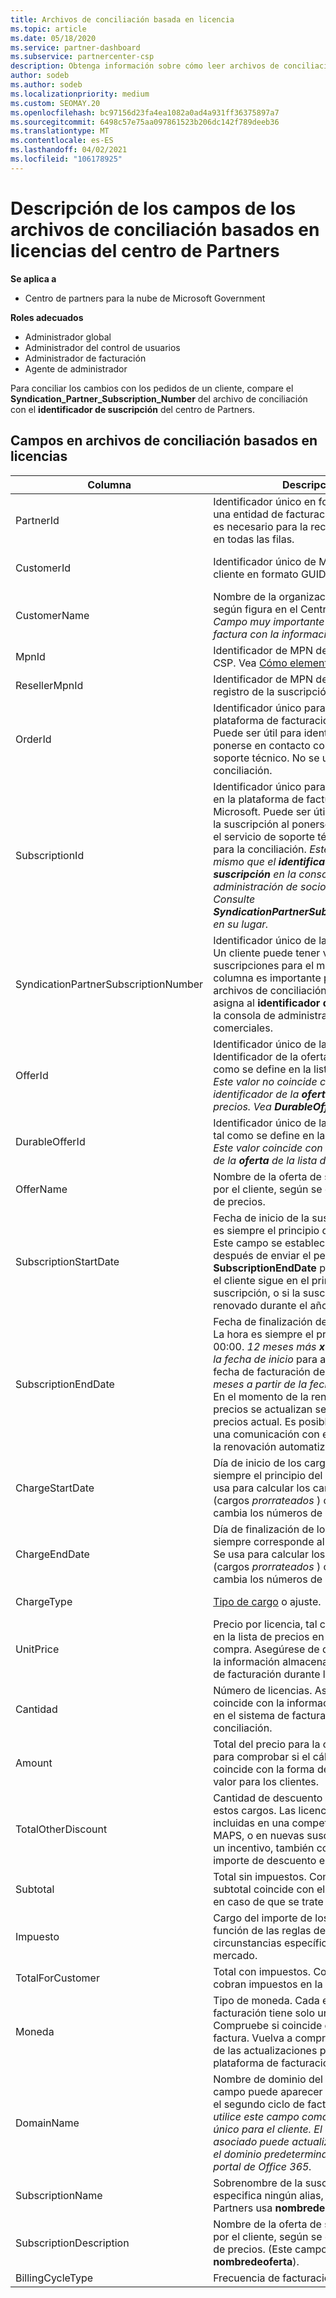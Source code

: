 ```yaml
---
title: Archivos de conciliación basada en licencia
ms.topic: article
ms.date: 05/18/2020
ms.service: partner-dashboard
ms.subservice: partnercenter-csp
description: Obtenga información sobre cómo leer archivos de conciliación basados en licencias en el centro de Partners. En este artículo se explica el significado de cada campo en el archivo de conciliación basado en licencias.
author: sodeb
ms.author: sodeb
ms.localizationpriority: medium
ms.custom: SEOMAY.20
ms.openlocfilehash: bc97156d23fa4ea1082a0ad4a931ff36375897a7
ms.sourcegitcommit: 6498c57e75aa097861523b206dc142f789deeb36
ms.translationtype: MT
ms.contentlocale: es-ES
ms.lasthandoff: 04/02/2021
ms.locfileid: "106178925"
---
```

# <a name="understand-the-fields-in-partner-center-license-based-reconciliation-files"></a>Descripción de los campos de los archivos de conciliación basados en licencias del centro de Partners

**Se aplica a**

- Centro de partners para la nube de Microsoft Government

**Roles adecuados**

- Administrador global
- Administrador del control de usuarios
- Administrador de facturación
- Agente de administrador

Para conciliar los cambios con los pedidos de un cliente, compare el **Syndication_Partner_Subscription_Number** del archivo de conciliación con el **identificador de suscripción** del centro de Partners.

## <a name="fields-in-license-based-reconciliation-files"></a>Campos en archivos de conciliación basados en licencias

| Columna | Descripción | Valor de ejemplo |
| ------ | ----------- | ------------ |
| PartnerId | Identificador único en formato GUID para una entidad de facturación específica. No es necesario para la reconciliación. Igual en todas las filas. | *8ddd03642-test-test-test-46b58d356b4e* |
| CustomerId | Identificador único de Microsoft para el cliente en formato GUID. | *12ABCD34-001A-BCD2-987C-3210ABCD5678* |
| CustomerName | Nombre de la organización del cliente, según figura en el Centro de partners. *Campo muy importante para conciliar la factura con la información del sistema.* | *Cliente de prueba A* |
| MpnId | Identificador de MPN del asociado de CSP. Vea [Cómo elemento por asociado](use-the-reconciliation-files.md#itemize-reconciliation-files-by-partner). | *4390934* |
| ResellerMpnId | Identificador de MPN del distribuidor de registro de la suscripción.  |
| OrderId | Identificador único para un pedido en la plataforma de facturación de Microsoft. Puede ser útil para identificar el orden al ponerse en contacto con el servicio de soporte técnico. No se usa para la conciliación. | *566890604832738111* |
| SubscriptionId | Identificador único para una suscripción en la plataforma de facturación de Microsoft. Puede ser útil para identificar la suscripción al ponerse en contacto con el servicio de soporte técnico. No se usa para la conciliación. *Este valor no es el mismo que el **identificador de suscripción** en la consola de administración de socios comerciales. Consulte **SyndicationPartnerSubscriptionNumber** en su lugar.* | *usCBMgAAAAAAAAIA* |
| SyndicationPartnerSubscriptionNumber | Identificador único de las suscripciones. Un cliente puede tener varias suscripciones para el mismo plan. Esta columna es importante para el análisis de archivos de conciliación. Este campo se asigna al **identificador de suscripción** en la consola de administración de socios comerciales. | *fb977ab5-test-test-test-24c8d9591708* |
| OfferId | Identificador único de la oferta. Identificador de la oferta estándar, tal como se define en la lista de precios. *Este valor no coincide con el identificador de la **oferta** de la lista de precios. Vea **DurableOfferID** en su lugar.* | *FE616D64-E9A8-40EF-843F-152E9BBEF3D1* |
| DurableOfferId | Identificador único de la oferta durable, tal como se define en la lista de precios. *Este valor coincide con el identificador de la **oferta** de la lista de precios.* | *1017D7F3-6D7F-4BFA-BDD8-79BC8F104E0C* |
| OfferName | Nombre de la oferta de servicio adquirida por el cliente, según se define en la lista de precios. | *Microsoft Office 365 (Plan E3)* |
| SubscriptionStartDate | Fecha de inicio de la suscripción. La hora es siempre el principio del día, 00:00. Este campo se establece en el día después de enviar el pedido. Se usa con **SubscriptionEndDate** para determinar: Si el cliente sigue en el primer año de la suscripción, o si la suscripción se ha renovado durante el año siguiente. | *2/1/2019 0:00* |
| SubscriptionEndDate | Fecha de finalización de la suscripción. La hora es siempre el principio del día, 00:00. *12 meses más **x** días después de la fecha de inicio* para alinearse con la fecha de facturación del socio o *12 meses a partir de la fecha de renovación*. En el momento de la renovación, los precios se actualizan según la lista de precios actual. Es posible que se necesite una comunicación con el cliente antes de la renovación automatizada. | *2/1/2019 0:00* |
| ChargeStartDate | Día de inicio de los cargos. La hora es siempre el principio del día, 00:00. Se usa para calcular los cargos diarios (cargos *prorrateados* ) cuando un cliente cambia los números de licencia. | *2/1/2019 0:00* |
| ChargeEndDate | Día de finalización de los cargos. La hora siempre corresponde al fin del día, 23:59. Se usa para calcular los cargos diarios (cargos *prorrateados* ) cuando un cliente cambia los números de licencia. | *2/28/2019 23:59* |
| ChargeType | [Tipo de cargo](recon-file-charge-types.md) o ajuste. | Consulte [tipos de cargos](recon-file-charge-types.md). |
| UnitPrice | Precio por licencia, tal como se publicó en la lista de precios en el momento de la compra. Asegúrese de que coincide con la información almacenada en el sistema de facturación durante la conciliación. | *6,82* |
| Cantidad | Número de licencias. Asegúrese de que coincide con la información almacenada en el sistema de facturación durante la conciliación. | *2* |
| Amount | Total del precio para la cantidad. Se usa para comprobar si el cálculo de cantidad coincide con la forma de calcular este valor para los clientes. | *13.32* |
| TotalOtherDiscount | Cantidad de descuento que se aplica a estos cargos. Las licencias de producto incluidas en una competencia o en MAPS, o en nuevas suscripciones para un incentivo, también contendrán un importe de descuento en esta columna. | *2,32* |
| Subtotal | Total sin impuestos. Comprueba si el subtotal coincide con el total esperado, en caso de que se trate de un descuento. | *11* |
| Impuesto | Cargo del importe de los impuestos. En función de las reglas de impuestos y las circunstancias específicas de su mercado. | *0* |
| TotalForCustomer | Total con impuestos. Comprueba si se cobran impuestos en la factura. | *11* |
| Moneda | Tipo de moneda. Cada entidad de facturación tiene solo una moneda. Compruebe si coincide con la primera factura. Vuelva a comprobarlo después de las actualizaciones principales de la plataforma de facturación. | *EUR* |
| DomainName | Nombre de dominio del cliente. Este campo puede aparecer en blanco hasta el segundo ciclo de facturación. *No utilice este campo como identificador único para el cliente. El cliente o asociado puede actualizar el personal o el dominio predeterminado a través del portal de Office 365.* | *ejemplo.onmicrosoft.com* |
| SubscriptionName | Sobrenombre de la suscripción. Si no se especifica ningún alias, el centro de Partners usa **nombredeoferta**. | *PROYECTO EN LÍNEA* |
| SubscriptionDescription | Nombre de la oferta de servicio adquirida por el cliente, según se define en la lista de precios. (Este campo es idéntico a **nombredeoferta**). | *PROJECT ONLINE PREMIUM SIN CLIENTE DE PROJECT* |
| BillingCycleType | Frecuencia de facturación única.| *Mensual* |